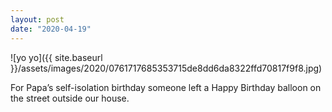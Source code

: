 ```yaml
---
layout: post
date: "2020-04-19"
---
```


![yo yo]({{ site.baseurl }}/assets/images/2020/0761717685353715de8dd6da8322ffd70817f9f8.jpg)

For Papa’s self-isolation birthday someone left a Happy Birthday balloon on the street outside our house.
